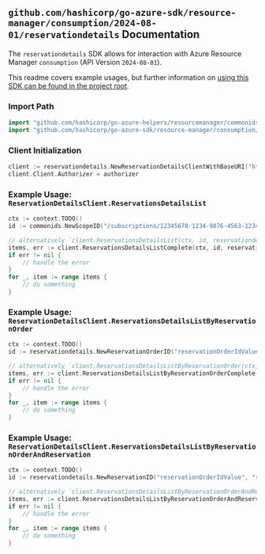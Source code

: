 
## `github.com/hashicorp/go-azure-sdk/resource-manager/consumption/2024-08-01/reservationdetails` Documentation

The `reservationdetails` SDK allows for interaction with Azure Resource Manager `consumption` (API Version `2024-08-01`).

This readme covers example usages, but further information on [using this SDK can be found in the project root](https://github.com/hashicorp/go-azure-sdk/tree/main/docs).

### Import Path

```go
import "github.com/hashicorp/go-azure-helpers/resourcemanager/commonids"
import "github.com/hashicorp/go-azure-sdk/resource-manager/consumption/2024-08-01/reservationdetails"
```


### Client Initialization

```go
client := reservationdetails.NewReservationDetailsClientWithBaseURI("https://management.azure.com")
client.Client.Authorizer = authorizer
```


### Example Usage: `ReservationDetailsClient.ReservationsDetailsList`

```go
ctx := context.TODO()
id := commonids.NewScopeID("/subscriptions/12345678-1234-9876-4563-123456789012/resourceGroups/some-resource-group")

// alternatively `client.ReservationsDetailsList(ctx, id, reservationdetails.DefaultReservationsDetailsListOperationOptions())` can be used to do batched pagination
items, err := client.ReservationsDetailsListComplete(ctx, id, reservationdetails.DefaultReservationsDetailsListOperationOptions())
if err != nil {
	// handle the error
}
for _, item := range items {
	// do something
}
```


### Example Usage: `ReservationDetailsClient.ReservationsDetailsListByReservationOrder`

```go
ctx := context.TODO()
id := reservationdetails.NewReservationOrderID("reservationOrderIdValue")

// alternatively `client.ReservationsDetailsListByReservationOrder(ctx, id, reservationdetails.DefaultReservationsDetailsListByReservationOrderOperationOptions())` can be used to do batched pagination
items, err := client.ReservationsDetailsListByReservationOrderComplete(ctx, id, reservationdetails.DefaultReservationsDetailsListByReservationOrderOperationOptions())
if err != nil {
	// handle the error
}
for _, item := range items {
	// do something
}
```


### Example Usage: `ReservationDetailsClient.ReservationsDetailsListByReservationOrderAndReservation`

```go
ctx := context.TODO()
id := reservationdetails.NewReservationID("reservationOrderIdValue", "reservationIdValue")

// alternatively `client.ReservationsDetailsListByReservationOrderAndReservation(ctx, id, reservationdetails.DefaultReservationsDetailsListByReservationOrderAndReservationOperationOptions())` can be used to do batched pagination
items, err := client.ReservationsDetailsListByReservationOrderAndReservationComplete(ctx, id, reservationdetails.DefaultReservationsDetailsListByReservationOrderAndReservationOperationOptions())
if err != nil {
	// handle the error
}
for _, item := range items {
	// do something
}
```
